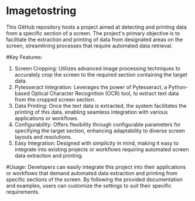 # Imagetostring
This GitHub repository hosts a project aimed at detecting and printing data from a specific section of a screen. The project's primary objective is to facilitate the extraction and printing of data from designated areas on the screen, streamlining processes that require automated data retrieval.

#Key Features:

1) Screen Cropping: Utilizes advanced image processing techniques to accurately crop the screen to the required section containing the target data.
2) Pytesseract Integration: Leverages the power of Pytesseract, a Python-based Optical Character Recognition (OCR) tool, to extract text data from the cropped screen section.
3) Data Printing: Once the text data is extracted, the system facilitates the printing of this data, enabling seamless integration with various applications or workflows.
4) Configurability: Offers flexibility through configurable parameters for specifying the target section, enhancing adaptability to diverse screen layouts and resolutions.
5) Easy Integration: Designed with simplicity in mind, making it easy to integrate into existing projects or workflows requiring automated screen data extraction and printing.

#Usage:
Developers can easily integrate this project into their applications or workflows that demand automated data extraction and printing from specific sections of the screen. By following the provided documentation and examples, users can customize the settings to suit their specific requirements.
